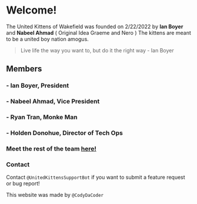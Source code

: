 # Welcome!
The United Kittens of Wakefield was founded on 2/22/2022 by **Ian Boyer** and **Nabeel Ahmad** ( Original Idea Graeme and Nero ) The kittens are meant to be a united boy nation amogus.
> Live life the way you want to, but do it the right way  - Ian Boyer

## Members

### - **Ian Boyer**, President
### - **Nabeel Ahmad**, Vice President
### - **Ryan Tran**, Monke Man
### - **Holden Donohue**, Director of Tech Ops

### Meet the rest of the team [here!](team.md)

### Contact
Contact ```@UnitedKittensSupportBot``` if you want to submit a feature request or bug report!

This website was made by ```@CodyDaCoder```
